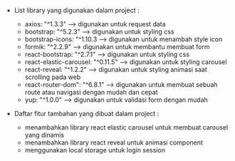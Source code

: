 * List library yang digunakan dalam project :
   * axios: "^1.3.3" --> digunakan untuk request data
   * bootstrap: "^5.2.3" --> digunakan untuk styling css
   * bootstrap-icons: "^1.10.3 --> digunakan untuk menambah style icon
   * formik: "^2.2.9" --> digunakan untuk membantu membuat form
   * react-bootstrap: "^2.7.1" --> digunakan untuk styling css
   * react-elastic-carousel: "^0.11.5" --> digunakan untuk styling carousel
   * react-reveal: "^1.2.2" --> digunakan untuk styling animasi saat scrolling pada web
   * react-router-dom": "^6.8.1" --> digunakan untuk membuat sebuah route atau navigasi dengan mudah dan cepat
   * yup: "^1.0.0" --> digunakan untuk validasi form dengan mudah

* Daftar fitur tambahan yang dibuat dalam project :
   * menambahkan library react elastic carousel untuk membuat carousel yang dinamis
   * menambahkan library react reveal untuk animasi component
   * menggunakan local storage untuk login session
